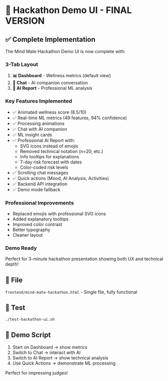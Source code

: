 # 🎉 Hackathon Demo UI - FINAL VERSION

## ✅ Complete Implementation

The Mind Mate Hackathon Demo UI is now complete with:

### **3-Tab Layout**
1. **📊 Dashboard** - Wellness metrics (default view)
2. **💬 Chat** - AI companion conversation
3. **🧠 AI Report** - Professional ML analysis

### **Key Features Implemented**
- ✅ Animated wellness score (8.5/10)
- ✅ Real-time ML metrics (49 features, 94% confidence)
- ✅ Processing animations
- ✅ Chat with AI companion
- ✅ ML insight cards
- ✅ Professional AI Report with:
  - SVG icons instead of emojis
  - Removed technical notation (n=20, etc.)
  - Info tooltips for explanations
  - 7-day risk forecast with dates
  - Color-coded risk levels
- ✅ Scrolling chat messages
- ✅ Quick actions (Mood, AI Analysis, Activities)
- ✅ Backend API integration
- ✅ Demo mode fallback

### **Professional Improvements**
- Replaced emojis with professional SVG icons
- Added explanatory tooltips
- Improved color contrast
- Better typography
- Cleaner layout

### **Demo Ready**
Perfect for 3-minute hackathon presentation showing both UX and technical depth!

## 📁 File
`frontend/mind-mate-hackathon.html` - Single file, fully functional

## 🚀 Test
```bash
./test-hackathon-ui.sh
```

## 🎯 Demo Script
1. Start on Dashboard → show metrics
2. Switch to Chat → interact with AI
3. Switch to AI Report → show technical analysis
4. Use Quick Actions → demonstrate ML processing

Perfect for impressing judges!

